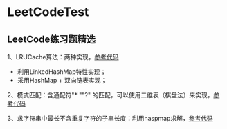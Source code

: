 # LeetCodeTest
## LeetCode练习题精选

1、LRUCache算法：两种实现，[参考代码](https://github.com/Angelswen/LeetCodeTest/blob/master/src/com/vechace/leetcode/LRUCache.java)
- 利用LinkedHashMap特性实现；
- 采用HashMap + 双向链表实现；

2、模式匹配：含通配符"* ""?" 的匹配，可以使用二维表（棋盘法）来实现，[参考代码](https://github.com/Angelswen/LeetCodeTest/blob/master/src/com/vechace/leetcode/WildcardMatching.java)

3、求字符串中最长不含重复字符的子串长度：利用haspmap求解，[参考代码](https://github.com/Angelswen/LeetCodeTest/blob/master/src/com/vechace/leetcode/LongestSubstring.java)
